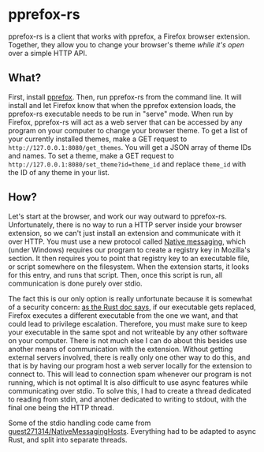 # pprefox-rs

pprefox-rs is a client that works with pprefox, a Firefox browser extension. Together, they allow you to change your browser's theme *while it's open* over a simple HTTP API.

## What?

First, install [pprefox](https://github.com/duckfromdiscord/pprefox). Then, run pprefox-rs from the command line. It will install and let Firefox know that when the pprefox extension loads, the pprefox-rs executable needs to be run in "serve" mode. When run by Firefox, pprefox-rs will act as a web server that can be accessed by any program on your computer to change your browser theme. To get a list of your currently installed themes, make a GET request to `http://127.0.0.1:8080/get_themes`. You will get a JSON array of theme IDs and names. To set a theme, make a GET request to `http://127.0.0.1:8080/set_theme?id=theme_id` and replace `theme_id` with the ID of any theme in your list.

## How?

Let's start at the browser, and work our way outward to pprefox-rs. Unfortunately, there is no way to run a HTTP server inside your browser extension, so we can't just install an extension and communicate with it over HTTP. You must use a new protocol called [Native messaging](https://developer.mozilla.org/en-US/docs/Mozilla/Add-ons/WebExtensions/Native_messaging), which (under Windows) requires our program to create a registry key in Mozilla's section. It then requires you to point that registry key to an executable file, or script somewhere on the filesystem. When the extension starts, it looks for this entry, and runs that script. Then, once this script is run, all communication is done purely over stdio.

The fact this is our only option is really unfortunate because it is somewhat of a security concern: [as the Rust doc says](https://doc.rust-lang.org/std/env/fn.current_exe.html#security), if our executable gets replaced, Firefox executes a different executable from the one we want, and that could lead to privilege escalation. Therefore, you must make sure to keep your executable in the same spot and not writeable by any other software on your computer. There is not much else I can do about this besides use another means of communication with the extension. Without getting external servers involved, there is really only one other way to do this, and that is by having our program host a web server locally for the extension to connect to. This will lead to connection spam whenever our program is not running, which is not optimal It is also difficult to use async features while communicating over stdio. To solve this, I had to create a thread dedicated to reading from stdin, and another dedicated to writing to stdout, with the final one being the HTTP thread.

Some of the stdio handling code came from [guest271314/NativeMessagingHosts](https://github.com/guest271314/NativeMessagingHosts/blob/main/nm_rust.rs). Everything had to be adapted to async Rust, and split into separate threads.